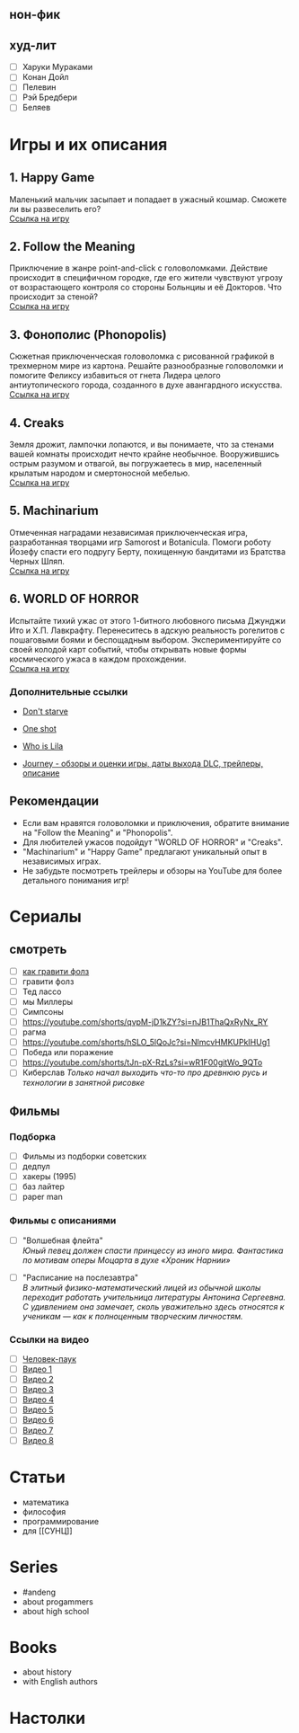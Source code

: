## нон-фик

## худ-лит
- [ ] Харуки Мураками
- [ ] Конан Дойл
- [ ] Пелевин
- [ ] Рэй Бредбери
- [ ] Беляев

# Игры и их описания

## 1. Happy Game
Маленький мальчик засыпает и попадает в ужасный кошмар. Сможете ли вы развеселить его?  
[Ссылка на игру](https://store.steampowered.com/app/1206060/Happy_Game/)

## 2. Follow the Meaning
Приключение в жанре point-and-click с головоломками. Действие происходит в специфичном городке, где его жители чувствуют угрозу от возрастающего контроля со стороны Больнциы и её Докторов. Что происходит за стеной?  
[Ссылка на игру](https://store.steampowered.com/app/2720280/Follow_the_meaning/)

## 3. Фонополис (Phonopolis)
Сюжетная приключенческая головоломка с рисованной графикой в трехмерном мире из картона. Решайте разнообразные головоломки и помогите Феликсу избавиться от гнета Лидера целого антиутопического города, созданного в духе авангардного искусства.  
[Ссылка на игру](https://store.steampowered.com/app/1206070/Phonopolis/)

## 4. Creaks
Земля дрожит, лампочки лопаются, и вы понимаете, что за стенами вашей комнаты происходит нечто крайне необычное. Вооружившись острым разумом и отвагой, вы погружаетесь в мир, населенный крылатым народом и смертоносной мебелью.  
[Ссылка на игру](https://store.steampowered.com/app/956030/Creaks/)

## 5. Machinarium
Отмеченная наградами независимая приключенческая игра, разработанная творцами игр Samorost и Botanicula. Помоги роботу Йозефу спасти его подругу Берту, похищенную бандитами из Братства Черных Шляп.  
[Ссылка на игру](https://store.steampowered.com/app/40700/Machinarium/)

## 6. WORLD OF HORROR
Испытайте тихий ужас от этого 1-битного любовного письма Джунджи Ито и Х.П. Лавкрафту. Перенеситесь в адскую реальность рогелитов с пошаговыми боями и беспощадным выбором. Экспериментируйте со своей колодой карт событий, чтобы открывать новые формы космического ужаса в каждом прохождении.  
[Ссылка на игру](https://store.steampowered.com/app/913740/WORLD_OF_HORROR/)

### Дополнительные ссылки
* [Don't starve](https://store.steampowered.com/app/219740/Dont_Starve/)
* [One shot](https://store.steampowered.com/app/420530/OneShot/)
* [Who is Lila](https://store.steampowered.com/app/1083830/Who_is_Lila/)


* [Journey - обзоры и оценки игры, даты выхода DLC, трейлеры, описание](https://www.igromania.ru/game/9888/Journey.html)

## Рекомендации
- Если вам нравятся головоломки и приключения, обратите внимание на "Follow the Meaning" и "Phonopolis".
- Для любителей ужасов подойдут "WORLD OF HORROR" и "Creaks".
- "Machinarium" и "Happy Game" предлагают уникальный опыт в независимых играх.
- Не забудьте посмотреть трейлеры и обзоры на YouTube для более детального понимания игр!
# Сериалы
## смотреть
- [ ] [как гравити фолз](https://youtu.be/MGUXcgGh-SI?si=4jGfTyMtcvIqHKfu)
- [ ] гравити фолз
- [ ] Тед лассо
- [ ] мы Миллеры
- [ ] Симпсоны
- [ ] https://youtube.com/shorts/qvpM-jD1kZY?si=nJB1ThaQxRyNx_RY
- [ ] рагма
- [ ] https://youtube.com/shorts/hSLO_5lQoJc?si=NlmcvHMKUPkIHUg1
- [ ] Победа или поражение
- [ ] https://youtube.com/shorts/tJn-pX-RzLs?si=wR1F00gitWo_9QTo
- [ ] Киберслав
	*Только начал выходить что-то про древнюю русь и технологии в занятной рисовке*
## Фильмы

### Подборка
- [ ] Фильмы из подборки советских
- [ ] дедпул
- [ ] хакеры (1995)
- [ ] баз лайтер
- [ ] paper man

### Фильмы с описаниями
- [ ] "Волшебная флейта"  
  *Юный певец должен спасти принцессу из иного мира. Фантастика по мотивам оперы Моцарта в духе «Хроник Нарнии»*
  
- [ ] "Расписание на послезавтра"  
  *В элитный физико-математический лицей из обычной школы переходит работать учительница литературы Антонина Сергеевна. С удивлением она замечает, сколь уважительно здесь относятся к ученикам — как к полноценным творческим личностям.*

### Ссылки на видео
- [ ] [Человек-паук](https://youtube.com/shorts/-F0q_gG8ExU?si=-WJUHaIy98KGTn9j)
- [ ] [Видео 1](https://youtube.com/shorts/35D4l5Yddls?si=rhvM00yLCNDuEHci)
- [ ] [Видео 2](https://youtube.com/shorts/clLwN1mxdNA?si=FspstvyYwow2DkeL)
- [ ] [Видео 3](https://youtube.com/shorts/LJgbW7Anhfc?si=II3Akd2dumdcQaM5)
- [ ] [Видео 4](https://youtube.com/shorts/jNy8inT_19Y?si=L07lISl5uIcu07Z-)
- [ ] [Видео 5](https://youtube.com/shorts/Vn9G4uFJrlA?si=vM2t1cxlEQdgJA3)
- [ ] [Видео 6](https://youtube.com/shorts/GVgQVQrPCAk?si=xNdU0bTVag3NIGd_)
- [ ] [Видео 7](https://youtube.com/shorts/1cO_M2iVqTY?si=ALB42OK2Wb003j2Z)
- [ ] [Видео 8](https://youtube.com/shorts/7OIslnVmDvU?si=kteZQ4aCyWmhpKVr)

# Статьи
+ математика
+ философия
+ программирование
+ для [[СУНЦ]]
# Series
-  #andeng 
- about progammers
- about high school
# Books
- about history
- with English authors
# Настолки
